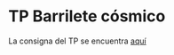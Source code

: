 # TP Barrilete cósmico

La consigna del TP se encuentra [aquí](https://docs.google.com/document/d/1unGHbRHFZD9jCIYKkq_31yPKUue-e3Pr72RQLloIKtg/edit)
